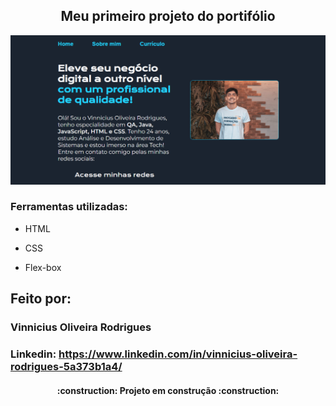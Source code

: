 


## <center>Meu primeiro projeto do portifólio</center>
![imagemreadme](https://github.com/vinniciusrodrigues99/portifolio/blob/main/assets/Site_do_portifolio.png)
### Ferramentas utilizadas:
* HTML

* CSS

* Flex-box

## Feito por:

### Vinnicius Oliveira Rodrigues

### Linkedin: https://www.linkedin.com/in/vinnicius-oliveira-rodrigues-5a373b1a4/
<h4 align="center"> 
    :construction:  Projeto em construção  :construction:
</h4>
